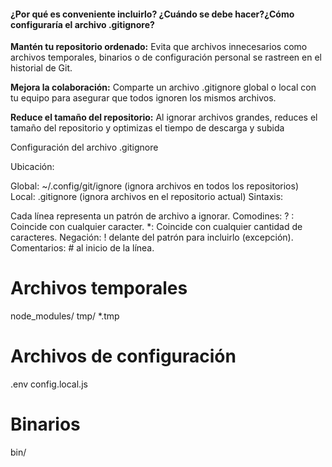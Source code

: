  #### ¿Por qué es conveniente incluirlo? ¿Cuándo se debe hacer?¿Cómo configuraría el archivo .gitignore?

**Mantén tu repositorio ordenado:** Evita que archivos innecesarios como archivos temporales, binarios o de configuración personal se rastreen en el historial de Git.

**Mejora la colaboración:** Comparte un archivo .gitignore global o local con tu equipo para asegurar que todos ignoren los mismos archivos.

**Reduce el tamaño del repositorio:** Al ignorar archivos grandes, reduces el tamaño del repositorio y optimizas el tiempo de descarga y subida


Configuración del archivo .gitignore

Ubicación:

Global: ~/.config/git/ignore (ignora archivos en todos los repositorios)
Local: .gitignore (ignora archivos en el repositorio actual)
Sintaxis:

Cada línea representa un patrón de archivo a ignorar.
Comodines:
? : Coincide con cualquier caracter.
*: Coincide con cualquier cantidad de caracteres.
Negación: ! delante del patrón para incluirlo (excepción).
Comentarios: # al inicio de la línea.


# Archivos temporales
node_modules/
tmp/
*.tmp

# Archivos de configuración
.env
config.local.js

# Binarios
bin/